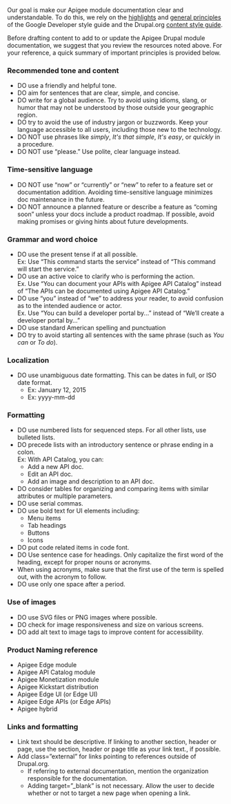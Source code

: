 Our goal is make our Apigee module documentation clear and understandable. To do this, we rely on the [highlights](https://developers.google.com/style/highlights) and [general principles](https://developers.google.com/style/tone) of the Google Developer style guide and the Drupal.org [content style guide](https://www.drupal.org/drupalorg/style-guide/content).

Before drafting content to add to or update the Apigee Drupal module documentation, we suggest that you review the resources noted above. For your reference, a quick summary of important principles is provided below.

### Recommended tone and content

* DO use a friendly and helpful tone.
* DO aim for sentences that are clear, simple, and concise.
* DO write for a global audience. Try to avoid using idioms, slang, or humor that may not be understood by those outside your geographic region.
* DO try to avoid the use of industry jargon or buzzwords. Keep your language accessible to all users, including those new to the technology.
* DO NOT use phrases like _simply_, _It's that simple_, _It's easy_, or _quickly_ in a procedure.
* DO NOT use “please.” Use polite, clear language instead.

### Time-sensitive language

* DO NOT use “now” or “currently” or “new” to refer to a feature set or documentation addition. Avoiding time-sensitive language minimizes doc maintenance in the future.
* DO NOT announce a planned feature or describe a feature as “coming soon” unless your docs include a product roadmap. If possible, avoid making promises or giving hints about future developments.

### Grammar and word choice

* DO use the present tense if at all possible.  
 Ex: Use “This command starts the service” instead of “This command will start the service.”
* DO use an active voice to clarify who is performing the action.  
 Ex. Use “You can document your APIs with Apigee API Catalog” instead of “The APIs can be documented using Apigee API Catalog.”
* DO use “you” instead of “we” to address your reader, to avoid confusion as to the intended audience or actor.  
 Ex. Use “You can build a developer portal by...” instead of “We’ll create a developer portal by…”
* DO use standard American spelling and punctuation
* DO try to avoid starting all sentences with the same phrase (such as _You can_ or _To do_).

### Localization

* DO use unambiguous date formatting. This can be dates in full, or ISO date format.  
   * Ex: January 12, 2015  
   * Ex: yyyy-mm-dd

### Formatting

* DO use numbered lists for sequenced steps. For all other lists, use bulleted lists.
* DO precede lists with an introductory sentence or phrase ending in a colon.  
 Ex: With API Catalog, you can:  
   * Add a new API doc.  
   * Edit an API doc.  
   * Add an image and description to an API doc.
* DO consider tables for organizing and comparing items with similar attributes or multiple parameters.
* DO use serial commas.
* DO use bold text for UI elements including:  
   * Menu items  
   * Tab headings  
   * Buttons  
   * Icons
* DO put code related items in code font.
* DO Use sentence case for headings. Only capitalize the first word of the heading, except for proper nouns or acronyms.
* When using acronyms, make sure that the first use of the term is spelled out, with the acronym to follow.
* DO use only one space after a period.

### Use of images

* DO use SVG files or PNG images where possible.
* DO check for image responsiveness and size on various screens.
* DO add alt text to image tags to improve content for accessibility.

### Product Naming reference

* Apigee Edge module
* Apigee API Catalog module
* Apigee Monetization module
* Apigee Kickstart distribution
* Apigee Edge UI (or Edge UI)
* Apigee Edge APIs (or Edge APIs)
* Apigee hybrid

### Links and formatting

* Link text should be descriptive. If linking to another section, header or page, use the section, header or page title as your link text., if possible.
* Add class=”external” for links pointing to references outside of Drupal.org.  
   * If referring to external documentation, mention the organization responsible for the documentation.  
   * Adding target=”\_blank” is not necessary. Allow the user to decide whether or not to target a new page when opening a link.